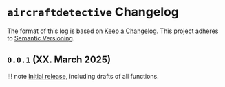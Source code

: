 # `aircraftdetective` Changelog

The format of this log is based on [Keep a Changelog](https://keepachangelog.com/en/1.0.0/).
This project adheres to [Semantic Versioning](https://semver.org/spec/v2.0.0.html).

## `0.0.1` (XX. March 2025)

!!! note
    [Initial release](https://upload.wikimedia.org/wikipedia/en/4/4b/F111_Avalon_Airshow_2007_1.jpg), including drafts of all functions.

